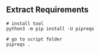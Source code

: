 ## Extract Requirements

``` py3
# install tool
python3 -m pip install -U pipreqs

# go to script folder
pipreqs .
```